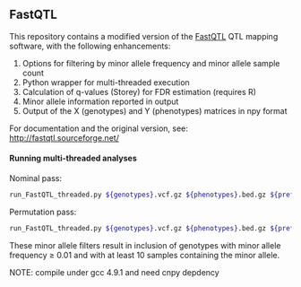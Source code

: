 ## FastQTL


This repository contains a modified version of the [FastQTL](http://fastqtl.sourceforge.net/) QTL mapping software, with the following enhancements:

1. Options for filtering by minor allele frequency and minor allele sample count
2. Python wrapper for multi-threaded execution
3. Calculation of q-values (Storey) for FDR estimation (requires R)
4. Minor allele information reported in output
5. Output of the X (genotypes) and Y (phenotypes)  matrices in npy format

For documentation and the original version, see: http://fastqtl.sourceforge.net/

#### Running multi-threaded analyses

Nominal pass:
```bash
run_FastQTL_threaded.py ${genotypes}.vcf.gz ${phenotypes}.bed.gz ${prefix} --covariates ${covariates}.txt.gz --window 1e6 --ma_sample_threshold 10 --maf_threshold 0.01 --chunks 100 --threads 10
```
Permutation pass:
```bash
run_FastQTL_threaded.py ${genotypes}.vcf.gz ${phenotypes}.bed.gz ${prefix} --covariates ${covariates}.txt.gz --permute 1000 10000 --window 1e6 --ma_sample_threshold 10 --maf_threshold 0.01 --chunks 100 --threads 10
```
These minor allele filters result in inclusion of genotypes with minor allele frequency ≥ 0.01 and with at least 10 samples containing the minor allele.

NOTE: compile under gcc 4.9.1 and need cnpy depdency
